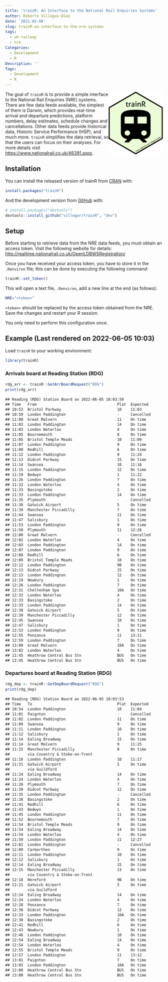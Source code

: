 ```yaml
---
title: 'trainR: An Interface to the National Rail Enquiries Systems'
author: Roberto Villegas-Diaz
date: '2021-02-08'
slug: trainR-an-interface-to-the-nre-systems
tags:
  - uk-railway
  - nre
Categories:
  - Development
  - R
Description: ''
Tags:
  - Development
  - R
---
```


<img src="https://raw.githubusercontent.com/villegar/trainR/main/inst/images/logo.png" alt="logo" align="right" height=200px/>

The goal of `trainR` is to provide a simple interface to the 
National Rail Enquiries (NRE) systems. There are few data feeds 
available, the simplest of them is Darwin, which provides real-time 
arrival and departure predictions, platform numbers, delay estimates, 
schedule changes and cancellations. Other data feeds provide historical 
data, Historic Service Performance (HSP), and much more. `trainR` 
simplifies the data retrieval, so that the users can focus on their 
analyses. For more details visit 
https://www.nationalrail.co.uk/46391.aspx.

## Installation

You can install the released version of trainR from [CRAN](https://CRAN.R-project.org) with:

``` r
install.packages("trainR")
```

And the development version from [GitHub](https://github.com/) with:

``` r
# install.packages("devtools")
devtools::install_github("villegar/trainR", "dev")
```

## Setup
Before starting to retrieve data from the NRE data feeds, you must obtain an access token. 
Visit the following website for details: http://realtime.nationalrail.co.uk/OpenLDBWSRegistration/

Once you have received your access token, you have to store it in the `.Renviron` file; this can be 
done by executing the following command:


```r
trainR::set_token()
```

This will open a text file, `.Renviron`, add a new line at the end (as follows):

```bash
NRE="<token>"
```

`<token>` should be replaced by the access token obtained from the NRE. Save the changes and restart 
your R session.

You only need to perform this configuration once.

## Example (Last rendered on 2022-06-05 10:03)

Load `trainR` to your working environment:

```r
library(trainR)
```

### Arrivals board at Reading Station (RDG)


```r
rdg_arr <- trainR::GetArrBoardRequest("RDG")
print(rdg_arr)
```

```
## Reading (RDG) Station Board on 2022-06-05 10:03:50
## Time   From                                    Plat  Expected
## 10:53  Bristol Parkway                         10    11:03
## 10:59  London Paddington                       -     Cancelled
## 11:00  Great Malvern                           11    On time
## 11:03  London Paddington                       14    On time
## 11:03  London Waterloo                         4     On time
## 11:05  Bournemouth                             8     On time
## 11:05  Bristol Temple Meads                    10    11:09
## 11:07  London Paddington                       9     On time
## 11:08  Redhill                                 6     On time
## 11:12  London Paddington                       9     11:24
## 11:13  Didcot Parkway                          15    On time
## 11:14  Swansea                                 10    11:16
## 11:15  London Paddington                       12    On time
## 11:19  Bedwyn                                  1     11:22
## 11:26  London Paddington                       7     On time
## 11:32  London Waterloo                         4     On time
## 11:33  Basingstoke                             2     On time
## 11:33  London Paddington                       14    On time
## 11:35  Plymouth                                -     Cancelled
## 11:38  Gatwick Airport                         5     On time
## 11:39  Manchester Piccadilly                   7     On time
## 11:44  Swansea                                 11    On time
## 11:47  Salisbury                               1     On time
## 11:53  London Paddington                       9     On time
## 11:58  Plymouth                                11    12:26
## 12:00  Great Malvern                           -     Cancelled
## 12:02  London Waterloo                         4     On time
## 12:03  London Paddington                       14    On time
## 12:07  London Paddington                       9     On time
## 12:08  Redhill                                 6     On time
## 12:09  Bristol Temple Meads                    10    On time
## 12:12  London Paddington                       9B    On time
## 12:13  Didcot Parkway                          15    On time
## 12:13  London Paddington                       12    On time
## 12:19  Newbury                                 1     On time
## 12:26  London Paddington                       7     On time
## 12:31  Cheltenham Spa                          10A   On time
## 12:32  London Waterloo                         4     On time
## 12:33  Basingstoke                             2     On time
## 12:33  London Paddington                       14    On time
## 12:38  Gatwick Airport                         5     On time
## 12:39  Manchester Piccadilly                   12    On time
## 12:45  Swansea                                 10    On time
## 12:47  Salisbury                               1     On time
## 12:53  London Paddington                       9     On time
## 12:55  Penzance                                11    13:11
## 12:59  London Paddington                       7     On time
## 13:00  Great Malvern                           10A   On time
## 13:02  London Waterloo                         4     On time
## 11:45  Heathrow Central Bus Stn                BUS   On time
## 12:45  Heathrow Central Bus Stn                BUS   On time
```

### Departures board at Reading Station (RDG)


```r
rdg_dep <- trainR::GetDepBoardRequest("RDG")
print(rdg_dep)
```

```
## Reading (RDG) Station Board on 2022-06-05 10:03:53
## Time   To                                      Plat  Expected
## 10:54  London Paddington                       10    11:04
## 11:01  Paignton                                -     Cancelled
## 11:02  London Paddington                       11    On time
## 11:09  Swansea                                 9     On time
## 11:11  London Paddington                       10    On time
## 11:12  Salisbury                               1     On time
## 11:14  Ealing Broadway                         15    On time
## 11:14  Great Malvern                           9     11:25
## 11:15  Manchester Piccadilly                   8     On time
##        via Coventry & Stoke-on-Trent           
## 11:16  London Paddington                       10    11:17
## 11:21  Gatwick Airport                         5     On time
##        via Guildford                           
## 11:24  Ealing Broadway                         14    On time
## 11:24  London Waterloo                         4     On time
## 11:28  Plymouth                                7     On time
## 11:30  Didcot Parkway                          12    On time
## 11:35  London Paddington                       -     Cancelled
## 11:38  Basingstoke                             2     On time
## 11:41  Redhill                                 6     On time
## 11:43  Bedwyn                                  1     On time
## 11:45  London Paddington                       11    On time
## 11:52  Bournemouth                             7     On time
## 11:54  Bristol Temple Meads                    9     On time
## 11:54  Ealing Broadway                         14    On time
## 11:54  London Waterloo                         4     On time
## 11:59  London Paddington                       11    12:27
## 12:02  London Paddington                       -     Cancelled
## 12:09  Carmarthen                              9     On time
## 12:11  London Paddington                       10    On time
## 12:12  Salisbury                               1     On time
## 12:14  Ealing Broadway                         15    On time
## 12:15  Manchester Piccadilly                   13    On time
##        via Coventry & Stoke-on-Trent           
## 12:18  Hereford                                9B    On time
## 12:21  Gatwick Airport                         5     On time
##        via Guildford                           
## 12:24  Ealing Broadway                         14    On time
## 12:24  London Waterloo                         4     On time
## 12:28  Penzance                                7     On time
## 12:30  Didcot Parkway                          12    On time
## 12:33  London Paddington                       10A   On time
## 12:38  Basingstoke                             2     On time
## 12:41  Redhill                                 6     On time
## 12:43  Newbury                                 1     On time
## 12:46  London Paddington                       10    On time
## 12:54  Ealing Broadway                         14    On time
## 12:54  London Waterloo                         4     On time
## 12:55  Bristol Temple Meads                    9     On time
## 12:57  London Paddington                       11    13:12
## 13:01  Paignton                                7     On time
## 13:02  London Paddington                       10A   On time
## 12:00  Heathrow Central Bus Stn                BUS   On time
## 13:00  Heathrow Central Bus Stn                BUS   On time
```
